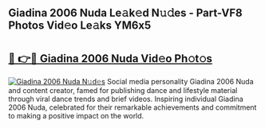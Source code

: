 ## Giadina 2006 Nuda Le𝚊k𝚎d N𝚞𝚍es - Part-VF8 Photos Vid𝚎o Le𝚊ks YM6x5

# <h2><a href="http://fbee66x.evod.top/?m=Giadina+2006+Nuda">🔗 👉🔴 Giadina 2006 Nuda Vid𝚎o Ph𝚘t𝚘s</a></h2>

[![Giadina 2006 Nuda N𝚞d𝚎s](https://i.imgur.com/8V9OHl7.gif)](http://fbee66x.evod.top/?m=Giadina+2006+Nuda)
Social media personality Giadina 2006 Nuda and content creator, famed for publishing dance and lifestyle material through viral dance trends and brief videos. Inspiring individual Giadina 2006 Nuda, celebrated for their remarkable achievements and commitment to making a positive impact on the world. 
